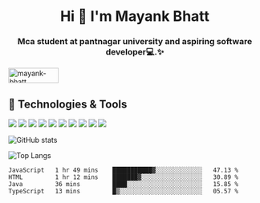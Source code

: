 <h1 align="center">Hi 👋 I'm Mayank Bhatt</h1>
<h3 align="center">Mca student at pantnagar university and aspiring software developer💻.✨</h3>

<!-- ![](https://visitor-badge.laobi.icu/badge?page_id=mayankbhatt07141.mayankbhatt07141) -->

<a href="https://www.linkedin.com/in/mayankbhatt07141/" target="blank"><img align="center" src="https://img.shields.io/badge/LinkedIn-0077B5?style=for-the-badge&logo=linkedin&logoColor=white" alt="mayank-bhatt" height="30" width="100" /></a>

## 🔧 Technologies & Tools

![](https://img.shields.io/badge/Visual_Studio_Code-0078D4?style=for-the-badge&logo=visual%20studio%20code&logoColor=white)
![](https://img.shields.io/badge/C-00599C?style=for-the-badge&logo=c&logoColor=white)
![](https://img.shields.io/badge/Java-ED8B00?style=for-the-badge&logo=java&logoColor=white)
![]( https://img.shields.io/badge/JavaScript-323330?style=for-the-badge&logo=javascript&logoColor=F7DF1E)
![]( https://img.shields.io/badge/CSS-239120?&style=for-the-badge&logo=css3&logoColor=white)
![]( https://img.shields.io/badge/HTML-239120?style=for-the-badge&logo=html5&logoColor=white)
![]( https://img.shields.io/badge/MySQL-00000F?style=for-the-badge&logo=mysql&logoColor=white)
![]( https://img.shields.io/badge/React-20232A?style=for-the-badge&logo=react&logoColor=61DAFB)
![]( https://img.shields.io/badge/Redux-593D88?style=for-the-badge&logo=redux&logoColor=white)
![](https://img.shields.io/npm/types/typescript?style=for-the-badge)


<!-- git stats -->
![GitHub stats](https://github-readme-stats.vercel.app/api?username=mayankbhatt07141&show_icons=true&theme=tokyonight)
<!-- most used languages -->
![Top Langs](https://github-readme-stats.vercel.app/api/top-langs/?username=mayankbhatt07141&theme=tokyonight)
<!-- wakatime stats -->
<!--START_SECTION:waka-->
```text
JavaScript   1 hr 49 mins    ███████████▓░░░░░░░░░░░░░   47.13 % 
HTML         1 hr 12 mins    ███████▓░░░░░░░░░░░░░░░░░   30.89 % 
Java         36 mins         ████░░░░░░░░░░░░░░░░░░░░░   15.85 % 
TypeScript   13 mins         █▒░░░░░░░░░░░░░░░░░░░░░░░   05.57 % 
```
<!--END_SECTION:waka-->
